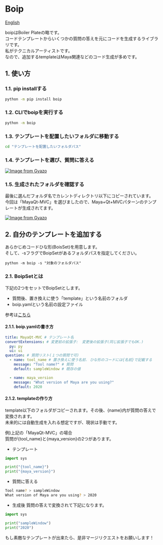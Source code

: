 # Boip
[English](README.md)

boipはBoiler Plateの略です。  
コードテンプレートからいくつかの質問の答えを元にコードを生成するライブラリです。  
私がテクニカルアーティストです。  
なので、追加するtemplateはMaya関連などのコード生成が多めです。  


## 1. 使い方
### 1.1. pip installする
```bash
python -m pip install boip
```

### 1.2. CLIでboipを実行する
```bash
python -m boip
```

### 1.3. テンプレートを配置したいフォルダに移動する
```bash
cd "テンプレートを配置したいフォルダパス"
```

### 1.4. テンプレートを選び、質問に答える

[![Image from Gyazo](https://i.gyazo.com/b3127fecbe5af7ea40fdce9a09e86c25.gif)](https://gyazo.com/b3127fecbe5af7ea40fdce9a09e86c25)

### 1.5. 生成されたフォルダを確認する
最後に選んだフォルダ名でカレントディレクトリ以下にコピーされています。  
今回は「MayaQt-MVC」を選びましたので、Maya+Qt+MVCパターンのテンプレートが生成されてます。  

[![Image from Gyazo](https://i.gyazo.com/fc49047b094d2d9dfe305da46ad30f0a.gif)](https://gyazo.com/fc49047b094d2d9dfe305da46ad30f0a)



## 2. 自分のテンプレートを追加する
あらかじめコードひな形(BoisSet)を用意します。  
そして、-sフラグでBoipSetがあるフォルダパスを指定してください。

```
python -m boip -s "対象のフォルダパス"
```

### 2.1. BoipSetとは
下記の2つをセットでBoipSetとします。  
- 質問後、置き換えに使う「template」という名前のフォルダ  
- boip.yamlという名前の設定ファイル  
  
参考は[こちら](https://github.com/InTack2/boip/tree/master/src/boip/preset)  

#### 2.1.1. boip.yamlの書き方
``` yaml
title: MayaQt-MVC # テンプレート名
convertExtensions: # 変更前の拡張子:　変更後の拡張子(同じ拡張子でもOK.)
  py: py
  ui: ui
question: # 質問リスト(１つの質問で可)
  - name: tool_name # 置き換えに使う名前. ひな形のコードには{名前}で記載する
    message: "Tool name?" # 質問
    default: sampleWindow # 既存の値

  - name: maya_version
    message: "What version of Maya are you using?"
    default: 2020
```

#### 2.1.2. templateの作り方
template以下のフォルダがコピーされます。その後、{name}内が質問の答えで変換されます。  
未来的には自動生成を入れる想定ですが、現状は手動です。  

例)上記の「MayaQt-MVC」の場合  
質問が{tool_name}と{maya_version}の2つがあります。

- テンプレート
```python:sample.py
import sys

print("{tool_name}")
print("{maya_version}")
```

- 質問に答える
```bash
Tool name? > sampleWindow
What version of Maya are you using? > 2020
```

- 生成後
質問の答えで変換されて下記になります。

```python:sample.py
import sys

print("sampleWindow")
print("2020")
```

もし素敵なテンプレートが出来たら、是非マージリクエストをお願いします！  